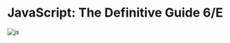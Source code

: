 # JavaScript: The Definitive Guide 6/E

![js](https://user-images.githubusercontent.com/54442420/166148376-9caa9132-368a-418c-8f5a-2f033ef8ebfb.jpeg)
